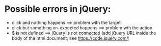 # Possible errors in jQuery:
* click and nothing happens ==> problem with the target
* click but something un-expected happens ==> problem wth the action
* $ is not defined ==> jQuery is not connected (add jQuery URL inside the body of the html document; see https://code.jquery.com/)
